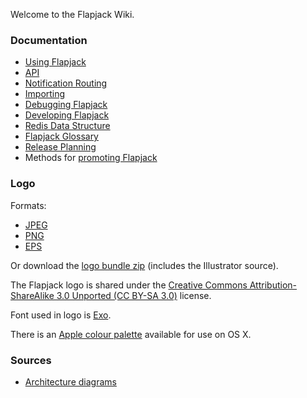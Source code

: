 Welcome to the Flapjack Wiki.

### Documentation

- [Using Flapjack](wiki/USING)
- [API](wiki/API)
- [Notification Routing](wiki/Notification-Routing)
- [Importing](wiki/IMPORTING)
- [Debugging Flapjack](wiki/DEBUGGING)
- [Developing Flapjack](wiki/DEVELOPING)
- [Redis Data Structure](wiki/DATA_STRUCTURES)
- [Flapjack Glossary](wiki/GLOSSARY)
- [Release Planning](wiki/Release-Planning)
- Methods for [promoting Flapjack](wiki/Promoting)

### Logo

Formats:

* [JPEG](https://raw.github.com/wiki/flpjck/flapjack/artwork/flapjack.jpg)
* [PNG](https://raw.github.com/wiki/flpjck/flapjack/artwork/flapjack.png)
* [EPS](https://raw.github.com/wiki/flpjck/flapjack/artwork/flapjack.eps)

Or download the
[logo bundle zip](https://raw.github.com/wiki/flpjck/flapjack/flapjack.zip)
(includes the Illustrator source).

The Flapjack logo is shared under the
[Creative Commons Attribution-ShareAlike 3.0 Unported (CC BY-SA 3.0)](http://creativecommons.org/licenses/by-sa/3.0/deed.en_US)
license.

Font used in logo is [Exo](http://www.google.com/fonts/specimen/Exo).

There is an [Apple colour palette](https://raw.github.com/wiki/flpjck/flapjack/artwork/Flapjack.clr) available for use on OS X.

### Sources

* [Architecture diagrams](https://raw.github.com/wiki/flpjck/flapjack/artwork/Flapjack%20Architecture.key)
